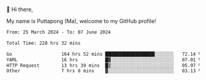 👋 Hi there,

My name is Puttapong (Ma), welcome to my GitHub profile!

<!--START_SECTION:waka-->

```txt
From: 25 March 2024 - To: 07 June 2024

Total Time: 228 hrs 32 mins

Go                  164 hrs 52 mins ██████████████████░░░░░░░   72.14 %
YAML                16 hrs          █▓░░░░░░░░░░░░░░░░░░░░░░░   07.01 %
HTTP Request        13 hrs 39 mins  █▒░░░░░░░░░░░░░░░░░░░░░░░   05.97 %
Other               7 hrs 8 mins    ▓░░░░░░░░░░░░░░░░░░░░░░░░   03.13 %
```

<!--END_SECTION:waka-->

